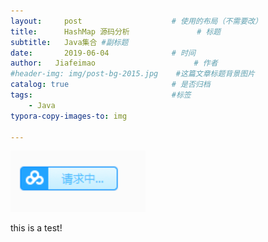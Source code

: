```yaml
---
layout:     post                    # 使用的布局（不需要改）
title:      HashMap 源码分析               # 标题 
subtitle:   Java集合 #副标题
date:       2019-06-04              # 时间
author:   Jiafeimao                      # 作者
#header-img: img/post-bg-2015.jpg    #这篇文章标题背景图片
catalog: true                       # 是否归档
tags:                               #标签
    - Java
typora-copy-images-to: img

---
```




![1559622459663](img/1559622459663.png)

this is a test!

